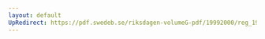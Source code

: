 ```yaml
---
layout: default
UpRedirect: https://pdf.swedeb.se/riksdagen-volumeG-pdf/19992000/reg_19992000/reg_19992000_0448.pdf
---
```

